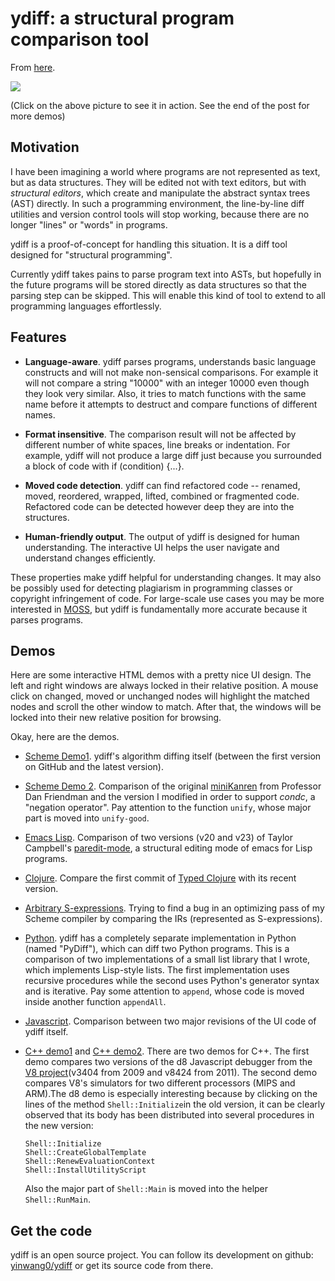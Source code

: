 # ydiff: a structural program comparison tool

From [here](https://yinwang1.substack.com/p/ydiff).

![](https://substackcdn.com/image/fetch/w_1456,c_limit,f_auto,q_auto:good,fl_lossy/https%3A%2F%2Fbucketeer-e05bbc84-baa3-437e-9518-adb32be77984.s3.amazonaws.com%2Fpublic%2Fimages%2F99981bfc-9a10-4513-8b94-cb1f5aef9d0b_300x210.gif)

(Click on the above picture to see it in action. See the end of the post for more demos)

## Motivation

<span>I have been imagining a world where programs are not represented as text, but as data structures. They will be edited not with text editors, but with</span> _structural editors_<span>, which create and manipulate the abstract syntax trees (AST) directly. In such a programming environment, the line-by-line diff utilities and version control tools will stop working, because there are no longer "lines" or "words" in programs.</span>

ydiff is a proof-of-concept for handling this situation. It is a diff tool designed for "structural programming".

Currently ydiff takes pains to parse program text into ASTs, but hopefully in the future programs will be stored directly as data structures so that the parsing step can be skipped. This will enable this kind of tool to extend to all programming languages effortlessly.

## Features

*   **Language-aware**<span>. ydiff parses programs, understands basic language constructs and will not make non-sensical comparisons. For example it will not compare a string "10000" with an integer 10000 even though they look very similar. Also, it tries to match functions with the same name before it attempts to destruct and compare functions of different names.</span>

*   **Format insensitive**<span>. The comparison result will not be affected by different number of white spaces, line breaks or indentation. For example, ydiff will not produce a large diff just because you surrounded a block of code with if (condition) {...}.</span>

*   **Moved code detection**<span>. ydiff can find refactored code -- renamed, moved, reordered, wrapped, lifted, combined or fragmented code. Refactored code can be detected however deep they are into the structures.</span>

*   **Human-friendly output**<span>. The output of ydiff is designed for human understanding. The interactive UI helps the user navigate and understand changes efficiently.</span>

<span>These properties make ydiff helpful for understanding changes. It may also be possibly used for detecting plagiarism in programming classes or copyright infringement of code. For large-scale use cases you may be more interested in</span> [MOSS](http://theory.stanford.edu/~aiken/moss)<span>, but ydiff is fundamentally more accurate because it parses programs.</span>

## Demos

Here are some interactive HTML demos with a pretty nice UI design. The left and right windows are always locked in their relative position. A mouse click on changed, moved or unchanged nodes will highlight the matched nodes and scroll the other window to match. After that, the windows will be locked into their new relative position for browsing.

Okay, here are the demos.

*   [Scheme Demo1](http://www.yinwang.org/resources/diff1-diff2.html)<span>. ydiff's algorithm diffing itself (between the first version on GitHub and the latest version).</span>

*   [Scheme Demo 2](http://www.yinwang.org/resources/mk1-mk2.html)<span>. Comparison of the original</span> [miniKanren](http://code.google.com/p/iucs-relational-research) <span>from Professor Dan Friendman and the version I modified in order to support</span> _condc_<span>, a "negation operator". Pay attention to the function</span> `unify`<span>, whose major part is moved into</span> `unify-good`<span>.</span>

*   [Emacs Lisp](http://www.yinwang.org/resources/paredit20-paredit23.html)<span>. Comparison of two versions (v20 and v23) of Taylor Campbell's</span> [paredit-mode](http://mumble.net/~campbell/emacs/paredit.el)<span>, a structural editing mode of emacs for Lisp programs.</span>

*   [Clojure](http://www.yinwang.org/resources/typed-clojure1-typed-clojure2.html)<span>. Compare the first commit of</span> [Typed Clojure](https://github.com/clojure/core.typed/blob/master/src/main/clojure/clojure/core/typed.clj) <span>with its recent version.</span>

*   [Arbitrary S-expressions](http://www.cs.indiana.edu/~yw21/demos/pass1-pass2.html)<span>. Trying to find a bug in an optimizing pass of my Scheme compiler by comparing the IRs (represented as S-expressions).</span>

*   [Python](http://www.cs.indiana.edu/~yw21/demos/demo1-demo2.html)<span>. ydiff has a completely separate implementation in Python (named "PyDiff"), which can diff two Python programs. This is a comparison of two implementations of a small list library that I wrote, which implements Lisp-style lists. The first implementation uses recursive procedures while the second uses Python's generator syntax and is iterative. Pay some attention to</span> `append`<span>, whose code is moved inside another function</span> `appendAll`<span>.</span>

*   [Javascript](http://www.yinwang.org/resources/nav1-nav2.html)<span>. Comparison between two major revisions of the UI code of ydiff itself.</span>

*   [C++ demo1](http://www.yinwang.org/resources/d8-3404-d8-8424.html) <span>and</span> [C++ demo2](http://www.yinwang.org/resources/simulator-mips-simulator-arm.html)<span>. There are two demos for C++. The first demo compares two versions of the d8 Javascript debugger from the</span> [V8 project](http://v8.googlecode.com)<span>(v3404 from 2009 and v8424 from 2011). The second demo compares V8's simulators for two different processors (MIPS and ARM).The d8 demo is especially interesting because by clicking on the lines of the method</span> `Shell::Initialize`<span>in the old version, it can be clearly observed that its body has been distributed into several procedures in the new version:</span>

        Shell::Initialize
        Shell::CreateGlobalTemplate
        Shell::RenewEvaluationContext
        Shell::InstallUtilityScript

    <span>Also the major part of</span> `Shell::Main` <span>is moved into the helper</span> `Shell::RunMain`<span>.</span>

## Get the code

<span>ydiff is an open source project. You can follow its development on github:</span> [yinwang0/ydiff](http://github.com/yinwang0/ydiff) <span>or get its source code from there.</span>
